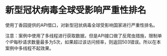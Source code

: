 # 新型冠状病毒全球受影响严重性排名

使用丁香园提供的API借口，对新型冠状病毒全球受影响国家进行严重性排名。

注意：案例中使用了多线程进行获取数据，但是API接口做了反爬虫措施，限制单个IP每秒请求数量最多为5次，如果超过该访问频率，则返回503错误。所以在本案例中多线程不起效果。




